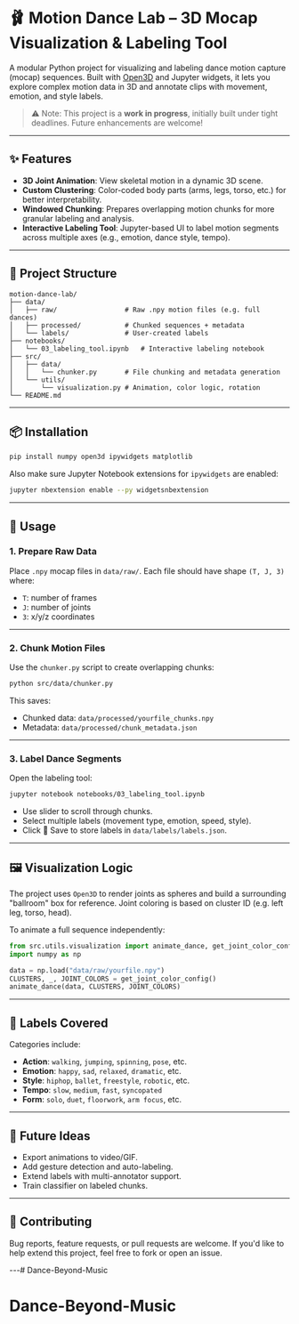 # 🩰 Motion Dance Lab – 3D Mocap Visualization & Labeling Tool

A modular Python project for visualizing and labeling dance motion capture (mocap) sequences. Built with [Open3D](http://www.open3d.org/) and Jupyter widgets, it lets you explore complex motion data in 3D and annotate clips with movement, emotion, and style labels. 

> ⚠️ Note: This project is a **work in progress**, initially built under tight deadlines. Future enhancements are welcome!

---

## ✨ Features

- **3D Joint Animation**: View skeletal motion in a dynamic 3D scene.
- **Custom Clustering**: Color-coded body parts (arms, legs, torso, etc.) for better interpretability.
- **Windowed Chunking**: Prepares overlapping motion chunks for more granular labeling and analysis.
- **Interactive Labeling Tool**: Jupyter-based UI to label motion segments across multiple axes (e.g., emotion, dance style, tempo).

---

## 🧱 Project Structure

```
motion-dance-lab/
├── data/
│   ├── raw/                 # Raw .npy motion files (e.g. full dances)
│   ├── processed/           # Chunked sequences + metadata
│   └── labels/              # User-created labels
├── notebooks/
│   └── 03_labeling_tool.ipynb   # Interactive labeling notebook
├── src/
│   ├── data/
│   │   └── chunker.py       # File chunking and metadata generation
│   └── utils/
│       └── visualization.py # Animation, color logic, rotation
└── README.md
```

---

## 📦 Installation

```bash
pip install numpy open3d ipywidgets matplotlib
```

Also make sure Jupyter Notebook extensions for `ipywidgets` are enabled:

```bash
jupyter nbextension enable --py widgetsnbextension
```

---

## 📁 Usage

### 1. Prepare Raw Data

Place `.npy` mocap files in `data/raw/`. Each file should have shape `(T, J, 3)` where:
- `T`: number of frames
- `J`: number of joints
- `3`: x/y/z coordinates

---

### 2. Chunk Motion Files

Use the `chunker.py` script to create overlapping chunks:

```bash
python src/data/chunker.py
```

This saves:
- Chunked data: `data/processed/yourfile_chunks.npy`
- Metadata: `data/processed/chunk_metadata.json`

---

### 3. Label Dance Segments

Open the labeling tool:

```bash
jupyter notebook notebooks/03_labeling_tool.ipynb
```

- Use slider to scroll through chunks.
- Select multiple labels (movement type, emotion, speed, style).
- Click 💾 Save to store labels in `data/labels/labels.json`.

---

## 🖼️ Visualization Logic

The project uses `Open3D` to render joints as spheres and build a surrounding "ballroom" box for reference. Joint coloring is based on cluster ID (e.g. left leg, torso, head).

To animate a full sequence independently:

```python
from src.utils.visualization import animate_dance, get_joint_color_config
import numpy as np

data = np.load("data/raw/yourfile.npy")
CLUSTERS, _, JOINT_COLORS = get_joint_color_config()
animate_dance(data, CLUSTERS, JOINT_COLORS)
```

---

## 📌 Labels Covered

Categories include:
- **Action**: `walking`, `jumping`, `spinning`, `pose`, etc.
- **Emotion**: `happy`, `sad`, `relaxed`, `dramatic`, etc.
- **Style**: `hiphop`, `ballet`, `freestyle`, `robotic`, etc.
- **Tempo**: `slow`, `medium`, `fast`, `syncopated`
- **Form**: `solo`, `duet`, `floorwork`, `arm focus`, etc.

---

## 🧪 Future Ideas

- Export animations to video/GIF.
- Add gesture detection and auto-labeling.
- Extend labels with multi-annotator support.
- Train classifier on labeled chunks.

---

## 🤝 Contributing

Bug reports, feature requests, or pull requests are welcome. If you'd like to help extend this project, feel free to fork or open an issue.

---# Dance-Beyond-Music
# Dance-Beyond-Music
